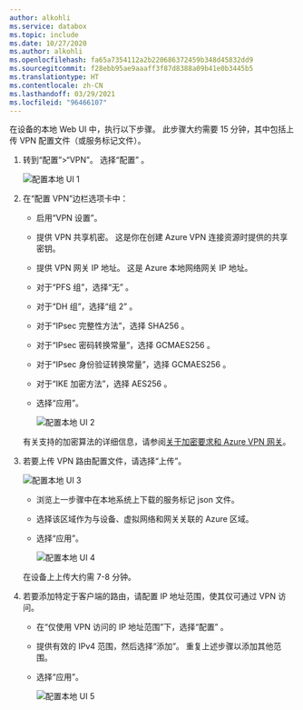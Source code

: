 ```yaml
---
author: alkohli
ms.service: databox
ms.topic: include
ms.date: 10/27/2020
ms.author: alkohli
ms.openlocfilehash: fa65a7354112a2b220686372459b348d45832dd9
ms.sourcegitcommit: f28ebb95ae9aaaff3f87d8388a09b41e0b3445b5
ms.translationtype: HT
ms.contentlocale: zh-CN
ms.lasthandoff: 03/29/2021
ms.locfileid: "96466107"
---
```

在设备的本地 Web UI 中，执行以下步骤。 此步骤大约需要 15 分钟，其中包括上传 VPN 配置文件（或服务标记文件）。 

1. 转到“配置”>“VPN”。 选择“配置” 。

    ![配置本地 UI 1](../articles/databox-online/media/azure-stack-edge-pro-r-configure-vpn-powershell/configure-vpn-local-ui-1.png)

2. 在“配置 VPN”边栏选项卡中：

    - 启用“VPN 设置”。
    - 提供 VPN 共享机密。 这是你在创建 Azure VPN 连接资源时提供的共享密钥。
    - 提供 VPN 网关 IP 地址。 这是 Azure 本地网络网关 IP 地址。
    - 对于“PFS 组”，选择“无” 。 
    - 对于“DH 组”，选择“组 2” 。
    - 对于“IPsec 完整性方法”，选择 SHA256 。
    - 对于“IPsec 密码转换常量”，选择 GCMAES256 。
    - 对于“IPsec 身份验证转换常量”，选择 GCMAES256 。
    - 对于“IKE 加密方法”，选择 AES256 。
    - 选择“应用”。

        ![配置本地 UI 2](../articles/databox-online/media/azure-stack-edge-pro-r-configure-vpn-powershell/configure-vpn-local-ui-2.png)

    有关支持的加密算法的详细信息，请参阅[关于加密要求和 Azure VPN 网关](../articles/vpn-gateway/vpn-gateway-about-compliance-crypto.md#ipsecike-policy-faq)。 

3. 若要上传 VPN 路由配置文件，请选择“上传”。 

    ![配置本地 UI 3](../articles/databox-online/media/azure-stack-edge-pro-r-configure-vpn-powershell/configure-vpn-local-ui-3.png)

    - 浏览上一步骤中在本地系统上下载的服务标记 json 文件。
    - 选择该区域作为与设备、虚拟网络和网关关联的 Azure 区域。
    - 选择“应用”。

        ![配置本地 UI 4](../articles/databox-online/media/azure-stack-edge-pro-r-configure-vpn-powershell/configure-vpn-local-ui-4.png)
    
    在设备上上传大约需 7-8 分钟。

4. 若要添加特定于客户端的路由，请配置 IP 地址范围，使其仅可通过 VPN 访问。 

    - 在“仅使用 VPN 访问的 IP 地址范围”下，选择“配置” 。
    - 提供有效的 IPv4 范围，然后选择“添加”。 重复上述步骤以添加其他范围。
    - 选择“应用”。

        ![配置本地 UI 5](../articles/databox-online/media/azure-stack-edge-pro-r-configure-vpn-powershell/configure-vpn-local-ui-5.png)

